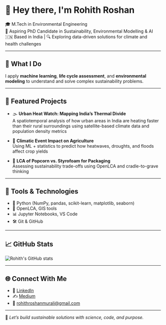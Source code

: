 # 👋 Hey there, I'm **Rohith Roshan**

🎓 M.Tech in Environmental Engineering  
🌱 Aspiring PhD Candidate in Sustainability, Environmental Modelling & AI  
🇮🇳 Based in India | 🔍 Exploring data-driven solutions for climate and health challenges

---

## 🚀 What I Do
I apply **machine learning**, **life cycle assessment**, and **environmental modeling** to understand and solve complex sustainability problems.

---

## 📌 Featured Projects
- 🌫️ **Urban Heat Watch: Mapping India’s Thermal Divide**  
  A spatiotemporal analysis of how urban areas in India are heating faster than their rural surroundings using satellite-based climate data and population density metrics

- 🌾 **Climatic Event Impact on Agriculture**  
  Using ML + statistics to predict how heatwaves, droughts, and floods affect crop yields

- 🍿 **LCA of Popcorn vs. Styrofoam for Packaging**  
  Assessing sustainability trade-offs using OpenLCA and cradle-to-grave thinking

---

## 🧰 Tools & Technologies
- 🐍 Python (NumPy, pandas, scikit-learn, matplotlib, seaborn)
- 🧪 OpenLCA, GIS tools
- 📊 Jupyter Notebooks, VS Code
- 🛠️ Git & GitHub

---

## 📈 GitHub Stats

![Rohith's GitHub stats](https://github-readme-stats.vercel.app/api?username=rohithroshan&show_icons=true&theme=tokyonight)

---

## 🌐 Connect With Me
- 💼 [LinkedIn](https://www.linkedin.com/in/rohithroshan98)
- ✍️ [Medium](https://medium.com/@rohithroshanmurali)
- 📧 rohithroshanmurali@gmail.com

---

📌 *Let’s build sustainable solutions with science, code, and purpose.*
